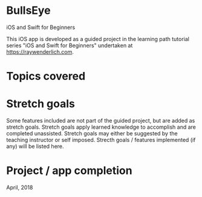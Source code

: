 # BullsEye
iOS and Swift for Beginners

This iOS app is developed as a guided project in the learning path tutorial series "iOS and Swift for Beginners" undertaken at https://raywenderlich.com.

# Topics covered

# Stretch goals
Some features included are not part of the guided project, but are added as stretch goals. Stretch goals apply learned knowledge to accomplish and are completed unassisted. Stretch goals may either be suggested by the teaching instructor or self imposed. Strecth goals / features implemented (if any) will be listed here.

# Project / app completion
April, 2018
